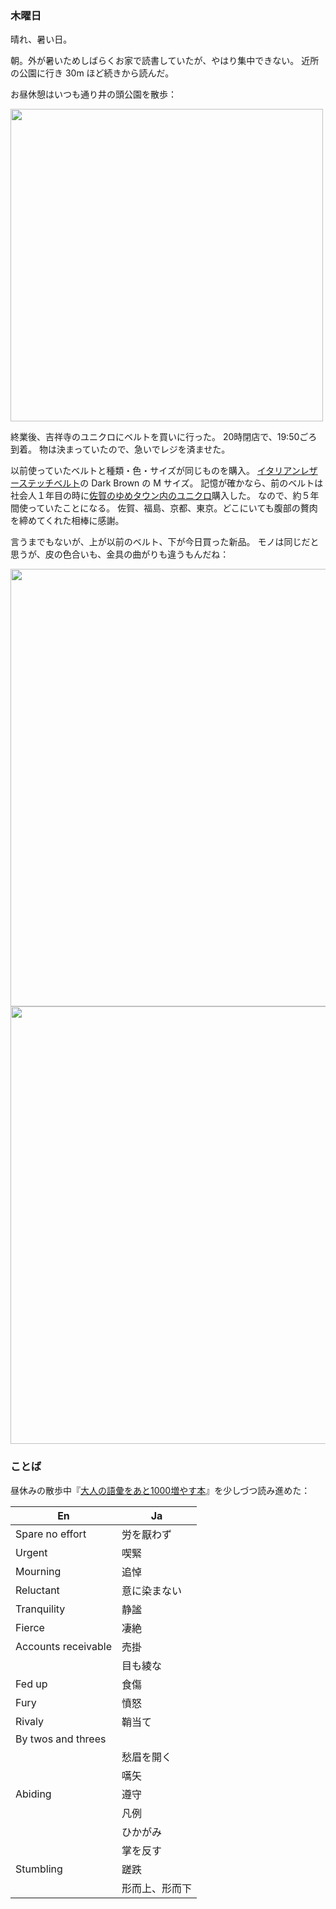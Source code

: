 ### 木曜日

晴れ、暑い日。

朝。外が暑いためしばらくお家で読書していたが、やはり集中できない。
近所の公園に行き 30m ほど続きから読んだ。

お昼休憩はいつも通り井の頭公園を散歩：

<img src="https://i.imgur.com/IVbB4de.jpg" width="500">

終業後、吉祥寺のユニクロにベルトを買いに行った。
20時閉店で、19:50ごろ到着。
物は決まっていたので、急いでレジを済ませた。

以前使っていたベルトと種類・色・サイズが同じものを購入。
[イタリアンレザーステッチベルト](https://www.uniqlo.com/jp/ja/products/E433767-000/00?colorDisplayCode=38&sizeDisplayCode=004)の Dark Brown の M サイズ。
記憶が確かなら、前のベルトは社会人１年目の時に[佐賀のゆめタウン内のユニクロ](https://www.izumi.jp/tenpo/saga/shop/fashion/uniqlo)購入した。
なので、約５年間使っていたことになる。
佐賀、福島、京都、東京。どこにいても腹部の贅肉を締めてくれた相棒に感謝。

言うまでもないが、上が以前のベルト、下が今日買った新品。
モノは同じだと思うが、皮の色合いも、金具の曲がりも違うもんだね：

<img src="https://i.imgur.com/ZY9Zij4.jpg" width="700">

<img src="https://i.imgur.com/KyUcu9q.jpg" width="700">

### ことば

昼休みの散歩中『[大人の語彙をあと1000増やす本](https://www.amazon.co.jp/%E3%83%AC%E3%83%99%E3%83%AB%E9%81%B8%E6%8A%9E%E5%BC%8F%E5%A4%A7%E4%BA%BA%E3%81%AE%E8%AA%9E%E5%BD%99%E3%82%92%E3%81%82%E3%81%A81000%E5%A2%97%E3%82%84%E3%81%99%E6%9C%AC-%E7%A6%8F%E7%94%B0-%E5%B0%9A%E5%BC%98-ebook/dp/B082VSY7L4)』を少しづつ読み進めた：

|En|Ja|
|---|---|
|Spare no effort|労を厭わず|
|Urgent|喫緊|
|Mourning|追悼|
|Reluctant|意に染まない|
|Tranquility|静謐|
|Fierce|凄絶|
|Accounts receivable|売掛|
||目も綾な|
|Fed up|食傷|
|Fury|憤怒|
|Rivaly|鞘当て|
|By twos and threes||
||愁眉を開く|
||嚆矢|
|Abiding|遵守|
||凡例|
||ひかがみ|
||掌を反す|
|Stumbling|蹉跌|
||形而上、形而下|